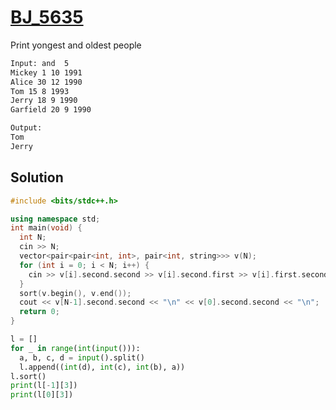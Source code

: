 # [BJ_5635](https://acmicpc.net/problem/5635)

Print yongest and oldest people

```txt
Input: and  5
Mickey 1 10 1991
Alice 30 12 1990
Tom 15 8 1993
Jerry 18 9 1990
Garfield 20 9 1990

Output:
Tom
Jerry
```

## Solution

```cpp
#include <bits/stdc++.h>

using namespace std;
int main(void) {
  int N;
  cin >> N;
  vector<pair<pair<int, int>, pair<int, string>>> v(N);
  for (int i = 0; i < N; i++) {
    cin >> v[i].second.second >> v[i].second.first >> v[i].first.second >> v[i].first.first;
  }
  sort(v.begin(), v.end());
  cout << v[N-1].second.second << "\n" << v[0].second.second << "\n";
  return 0;
}
```

```py
l = []
for _ in range(int(input())):
  a, b, c, d = input().split()
  l.append((int(d), int(c), int(b), a))
l.sort()
print(l[-1][3])
print(l[0][3])
```

